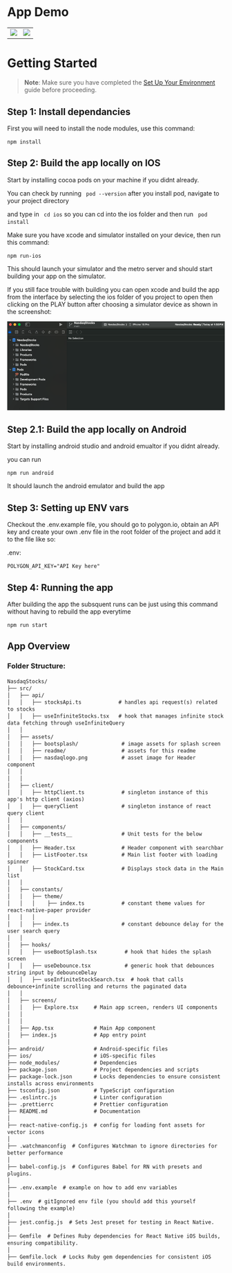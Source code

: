 # App Demo

<table>
  <tr>
    <td><img src="src/assets//readme//android-demo.gif" width="400"></td>
    <td><img src="src/assets//readme//ios-demo.gif" width="400"></td>
  </tr>
</table>

# Getting Started

> **Note**: Make sure you have completed the [Set Up Your Environment](https://reactnative.dev/docs/set-up-your-environment) guide before proceeding.

## Step 1: Install dependancies

First you will need to install the node modules, use this command:

```
npm install
```

## Step 2: Build the app locally on IOS

Start by installing cocoa pods on your machine if you didnt already.

You can check by running ` pod --version` after you install pod, navigate to your project directory

and type in ` cd ios` so you can cd into the ios folder and then run ` pod install`

Make sure you have xcode and simulator installed on your device, then run this command:

```
npm run-ios
```

This should launch your simulator and the metro server and should start building your app on the simulator.

If you still face trouble with building you can open xcode and build the app from the interface by selecting the ios folder of you project to open then clicking on the PLAY button after choosing a simulator device as shown in the screenshot:

![alt text](src/assets/readme//image.png)

## Step 2.1: Build the app locally on Android

Start by installing android studio and android emualtor if you didnt already.

you can run

```
npm run android
```

It should launch the android emulator and build the app

## Step 3: Setting up ENV vars

Checkout the .env.example file, you should go to polygon.io, obtain an API key and create your own .env file in the root folder
of the project and add it to the file like so:

.env:

```
POLYGON_API_KEY="API Key here"
```

## Step 4: Running the app

After building the app the subsquent runs can be just using this command without having to rebuild the app everytime

```
npm run start
```

## App Overview

### Folder Structure:

```
NasdaqStocks/
├── src/
│   ├── api/
│   │   ├── stocksApi.ts            # handles api request(s) related to stocks
│   │   ├── useInfiniteStocks.tsx   # hook that manages infinite stock data fetching through useInfiniteQuery
│   │
│   ├── assets/
│   │   ├── bootsplash/              # image assets for splash screen
│   │   ├── readme/                  # assets for this readme
│   │   ├── nasdaqlogo.png           # asset image for Header component
│   │
│   │
│   ├── client/
│   │   ├── httpClient.ts            # singleton instance of this app's http client (axios)
│   │   ├── queryClient              # singleton instance of react query client
│   │
│   ├── components/
│   │   ├── __tests__                # Unit tests for the below components
│   │   ├── Header.tsx               # Header component with searchbar
│   │   ├── ListFooter.tsx           # Main list footer with loading spinner
│   │   ├── StockCard.tsx            # Displays stock data in the Main list
│   │
│   ├── constants/
│   │   ├── theme/
│   │   │    ├── index.ts            # constant theme values for react-native-paper provider
│   │   │
│   │   ├── index.ts                 # constant debounce delay for the user search query
│   │
│   ├── hooks/
│   │   ├── useBootSplash.tsx         # hook that hides the splash screen
│   │   ├── useDebounce.tsx           # generic hook that debounces string input by debounceDelay
│   │   ├── useInfiniteStockSearch.tsx  # hook that calls debounce+infinite scrolling and returns the paginated data
│   │
│   ├── screens/
│   │   ├── Explore.tsx     # Main app screen, renders UI components
│   │
│   │
│   ├── App.tsx             # Main App component
│   ├── index.js            # App entry point
│
├── android/                # Android-specific files
├── ios/                    # iOS-specific files
├── node_modules/           # Dependencies
├── package.json            # Project dependencies and scripts
├── package-lock.json       # Locks dependencies to ensure consistent installs across environments
├── tsconfig.json           # TypeScript configuration
├── .eslintrc.js            # Linter configuration
├── .prettierrc             # Prettier configuration
├── README.md               # Documentation
│
├── react-native-config.js  # config for loading font assets for vector icons
│
├── .watchmanconfig  # Configures Watchman to ignore directories for better performance
│
├── babel-config.js  # Configures Babel for RN with presets and plugins.
│
├── .env.example  # example on how to add env variables
│
├── .env  # gitIgnored env file (you should add this yourself following the example)
│
├── jest.config.js  # Sets Jest preset for testing in React Native.
│
├── Gemfile  # Defines Ruby dependencies for React Native iOS builds, ensuring compatibility.
│
├── Gemfile.lock  # Locks Ruby gem dependencies for consistent iOS build environments.


```
